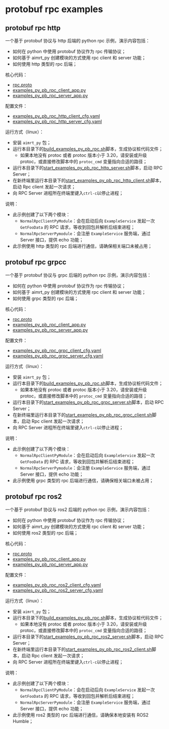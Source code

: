 # protobuf rpc examples


## protobuf rpc http


一个基于 protobuf 协议与 http 后端的 python rpc 示例，演示内容包括：
- 如何在 python 中使用 protobuf 协议作为 rpc 传输协议；
- 如何基于 aimrt_py 创建模块的方式使用 rpc client 和 server 功能；
- 如何使用 http 类型的 rpc 后端；


核心代码：
- [rpc.proto](../../../protocols/example/rpc.proto)
- [examples_py_pb_rpc_client_app.py](./examples_py_pb_rpc_client_app.py)
- [examples_py_pb_rpc_server_app.py](./examples_py_pb_rpc_server_app.py)


配置文件：
- [examples_py_pb_rpc_http_client_cfg.yaml](./cfg/examples_py_pb_rpc_http_client_cfg.yaml)
- [examples_py_pb_rpc_http_server_cfg.yaml](./cfg/examples_py_pb_rpc_http_server_cfg.yaml)



运行方式（linux）：
- 安装 `aimrt_py` 包；
- 运行本目录下的[build_examples_py_pb_rpc.sh](./build_examples_py_pb_rpc.sh)脚本，生成协议桩代码文件；
  - 如果本地没有 protoc 或者 protoc 版本小于 3.20，请安装或升级 protoc，或直接修改脚本中的 `protoc_cmd` 变量指向合适的路径；
- 运行本目录下的[start_examples_py_pb_rpc_http_server.sh](./start_examples_py_pb_rpc_http_server.sh)脚本，启动 RPC Server；
- 在新终端里运行本目录下的[start_examples_py_pb_rpc_http_client.sh](./start_examples_py_pb_rpc_http_client.sh)脚本，启动 Rpc client 发起一次请求；
- 向 RPC Server 进程所在终端里键入`ctrl-c`以停止进程；


说明：
- 此示例创建了以下两个模块：
  - `NormalRpcClientPyModule`：会在启动后向 `ExampleService` 发起一次 `GetFooData` 的 RPC 请求，等收到回包并解析后结束进程；
  - `NormalRpcServerPymodule`：会注册 `ExampleService` 服务端，通过 Server 接口，提供 echo 功能；
- 此示例使用 http 类型的 rpc 后端进行通信，请确保相关端口未被占用；



## protobuf rpc grpcc


一个基于 protobuf 协议与 grpc 后端的 python rpc 示例，演示内容包括：
- 如何在 python 中使用 protobuf 协议作为 rpc 传输协议；
- 如何基于 aimrt_py 创建模块的方式使用 rpc client 和 server 功能；
- 如何使用 grpc 类型的 rpc 后端；


核心代码：
- [rpc.proto](../../../protocols/example/rpc.proto)
- [examples_py_pb_rpc_client_app.py](./examples_py_pb_rpc_client_app.py)
- [examples_py_pb_rpc_server_app.py](./examples_py_pb_rpc_server_app.py)


配置文件：
- [examples_py_pb_rpc_grpc_client_cfg.yaml](./cfg/examples_py_pb_rpc_grpc_client_cfg.yaml)
- [examples_py_pb_rpc_grpc_server_cfg.yaml](./cfg/examples_py_pb_rpc_grpc_server_cfg.yaml)



运行方式（linux）：
- 安装 `aimrt_py` 包；
- 运行本目录下的[build_examples_py_pb_rpc.sh](./build_examples_py_pb_rpc.sh)脚本，生成协议桩代码文件；
  - 如果本地没有 protoc 或者 protoc 版本小于 3.20，请安装或升级 protoc，或直接修改脚本中的 `protoc_cmd` 变量指向合适的路径；
- 运行本目录下的[start_examples_py_pb_rpc_grpc_server.sh](./start_examples_py_pb_rpc_grpc_server.sh)脚本，启动 RPC Server；
- 在新终端里运行本目录下的[start_examples_py_pb_rpc_grpc_client.sh](./start_examples_py_pb_rpc_grpc_client.sh)脚本，启动 Rpc client 发起一次请求；
- 向 RPC Server 进程所在终端里键入`ctrl-c`以停止进程；


说明：
- 此示例创建了以下两个模块：
  - `NormalRpcClientPyModule`：会在启动后向 `ExampleService` 发起一次 `GetFooData` 的 RPC 请求，等收到回包并解析后结束进程；
  - `NormalRpcServerPymodule`：会注册 `ExampleService` 服务端，通过 Server 接口，提供 echo 功能；
- 此示例使用 grpc 类型的 rpc 后端进行通信，请确保相关端口未被占用；



## protobuf rpc ros2



一个基于 protobuf 协议与 ros2 后端的 python rpc 示例，演示内容包括：
- 如何在 python 中使用 protobuf 协议作为 rpc 传输协议；
- 如何基于 aimrt_py 创建模块的方式使用 rpc client 和 server 功能；
- 如何使用 ros2 类型的 rpc 后端；


核心代码：
- [rpc.proto](../../../protocols/example/rpc.proto)
- [examples_py_pb_rpc_client_app.py](./examples_py_pb_rpc_client_app.py)
- [examples_py_pb_rpc_server_app.py](./examples_py_pb_rpc_server_app.py)


配置文件：
- [examples_py_pb_rpc_ros2_client_cfg.yaml](./cfg/examples_py_pb_rpc_ros2_client_cfg.yaml)
- [examples_py_pb_rpc_ros2_server_cfg.yaml](./cfg/examples_py_pb_rpc_ros2_server_cfg.yaml)



运行方式（linux）：
- 安装 `aimrt_py` 包；
- 运行本目录下的[build_examples_py_pb_rpc.sh](./build_examples_py_pb_rpc.sh)脚本，生成协议桩代码文件；
  - 如果本地没有 protoc 或者 protoc 版本小于 3.20，请安装或升级 protoc，或直接修改脚本中的 `protoc_cmd` 变量指向合适的路径；
- 运行本目录下的[start_examples_py_pb_rpc_ros2_server.sh](./start_examples_py_pb_rpc_ros2_server.sh)脚本，启动 RPC Server；
- 在新终端里运行本目录下的[start_examples_py_pb_rpc_ros2_client.sh](./start_examples_py_pb_rpc_ros2_client.sh)脚本，启动 Rpc client 发起一次请求；
- 向 RPC Server 进程所在终端里键入`ctrl-c`以停止进程；


说明：
- 此示例创建了以下两个模块：
  - `NormalRpcClientPyModule`：会在启动后向 `ExampleService` 发起一次 `GetFooData` 的 RPC 请求，等收到回包并解析后结束进程；
  - `NormalRpcServerPymodule`：会注册 `ExampleService` 服务端，通过 Server 接口，提供 echo 功能；
- 此示例使用 ros2 类型的 rpc 后端进行通信，请确保本地安装有 ROS2 Humble；
